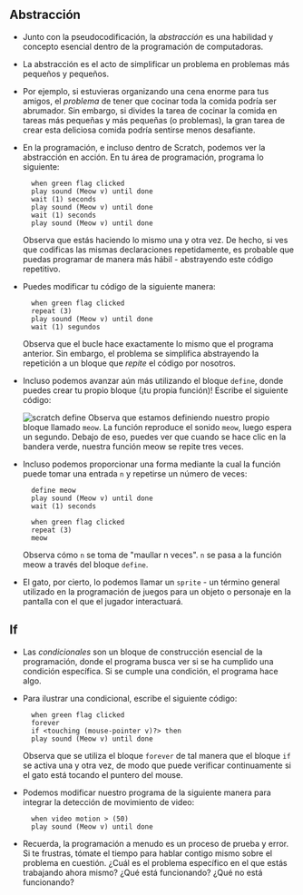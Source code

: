 ## Abstracción

- Junto con la pseudocodificación, la _abstracción_ es una habilidad y concepto esencial dentro de la programación de computadoras.
- La abstracción es el acto de simplificar un problema en problemas más pequeños y pequeños.
- Por ejemplo, si estuvieras organizando una cena enorme para tus amigos, el _problema_ de tener que cocinar toda la comida podría ser abrumador. Sin embargo, si divides la tarea de cocinar la comida en tareas más pequeñas y más pequeñas (o problemas), la gran tarea de crear esta deliciosa comida podría sentirse menos desafiante.
- En la programación, e incluso dentro de Scratch, podemos ver la abstracción en acción. En tu área de programación, programa lo siguiente:

        when green flag clicked
        play sound (Meow v) until done
        wait (1) seconds
        play sound (Meow v) until done
        wait (1) seconds
        play sound (Meow v) until done

  Observa que estás haciendo lo mismo una y otra vez. De hecho, si ves que codificas las mismas declaraciones repetidamente, es probable que puedas programar de manera más hábil - abstrayendo este código repetitivo.

- Puedes modificar tu código de la siguiente manera:

        when green flag clicked
        repeat (3)
        play sound (Meow v) until done
        wait (1) segundos

  Observa que el bucle hace exactamente lo mismo que el programa anterior. Sin embargo, el problema se simplifica abstrayendo la repetición a un bloque que _repite_ el código por nosotros.

- Incluso podemos avanzar aún más utilizando el bloque `define`, donde puedes crear tu propio bloque (¡tu propia función)! Escribe el siguiente código:

  ![scratch define](https://cs50.harvard.edu/x/2023/notes/0/cs50Week0Scratch6.png "scratch define") Observa que estamos definiendo nuestro propio bloque llamado `meow`. La función reproduce el sonido `meow`, luego espera un segundo. Debajo de eso, puedes ver que cuando se hace clic en la bandera verde, nuestra función meow se repite tres veces.

- Incluso podemos proporcionar una forma mediante la cual la función puede tomar una entrada `n` y repetirse un número de veces:

        define meow
        play sound (Meow v) until done
        wait (1) seconds

        when green flag clicked
        repeat (3)
        meow

  Observa cómo `n` se toma de "maullar n veces". `n` se pasa a la función meow a través del bloque `define`.

- El gato, por cierto, lo podemos llamar un `sprite` - un término general utilizado en la programación de juegos para un objeto o personaje en la pantalla con el que el jugador interactuará.

## If

- Las _condicionales_ son un bloque de construcción esencial de la programación, donde el programa busca ver si se ha cumplido una condición específica. Si se cumple una condición, el programa hace algo.
- Para ilustrar una condicional, escribe el siguiente código:

        when green flag clicked
        forever
        if <touching (mouse-pointer v)?> then
        play sound (Meow v) until done

  Observa que se utiliza el bloque `forever` de tal manera que el bloque `if` se activa una y otra vez, de modo que puede verificar continuamente si el gato está tocando el puntero del mouse.

- Podemos modificar nuestro programa de la siguiente manera para integrar la detección de movimiento de video:

        when video motion > (50)
        play sound (Meow v) until done

- Recuerda, la programación a menudo es un proceso de prueba y error. Si te frustras, tómate el tiempo para hablar contigo mismo sobre el problema en cuestión. ¿Cuál es el problema específico en el que estás trabajando ahora mismo? ¿Qué está funcionando? ¿Qué no está funcionando?